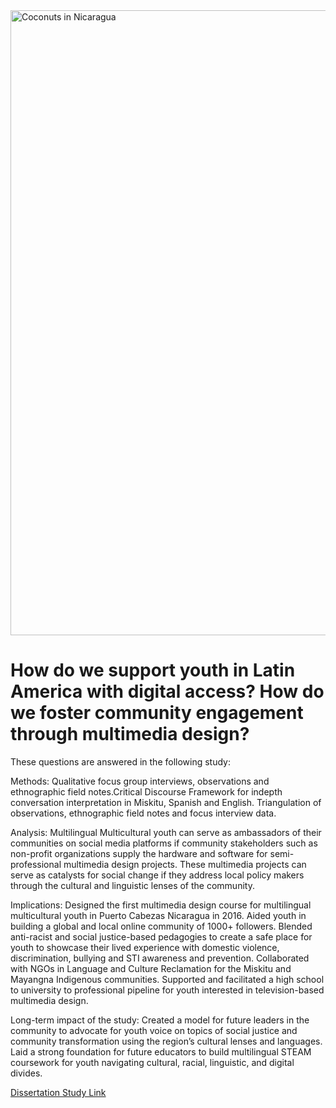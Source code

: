 <!DOCTYPE html>
<html lang="en">
<head>
    <meta charset="UTF-8">
    <meta http-equiv="X-UA-Compatible" content="IE=edge">
    <meta name="viewport" content="width=device-width, initial-scale=1.0">
<img width="1000" alt="Coconuts in Nicaragua" src="https://user-images.githubusercontent.com/94628744/210924152-06407c28-788c-4977-a285-a6d9093ab665.gif">
</head>
<body>
    <h1> How do we support youth in Latin America with digital access? How do we foster community engagement through multimedia design? </h1>
        <p> These questions are answered in the following study: </p>
        <p> Methods: Qualitative focus group interviews, observations and ethnographic field notes.Critical Discourse Framework for indepth 
            conversation interpretation in Miskitu, Spanish and English. Triangulation of observations, ethnographic field notes and focus interview data.  </p>
        <p> Analysis: Multilingual Multicultural youth can serve as ambassadors of their communities on social media platforms if community stakeholders such as non-profit organizations supply the hardware and software for semi-professional multimedia design projects. These multimedia projects can serve as catalysts for social change if they address local policy makers through the cultural and linguistic lenses of the community. </p>  
        <p> Implications: Designed the first multimedia design course for multilingual multicultural youth in Puerto Cabezas Nicaragua in 2016. 
            Aided youth in building a global and local online community of 1000+ followers. Blended anti-racist and social justice-based pedagogies 
            to create a safe place for youth to showcase their lived experience with domestic violence, discrimination, bullying and STI awareness  
            and prevention. Collaborated with NGOs in Language and Culture Reclamation for the Miskitu and Mayangna Indigenous communities.         
            Supported and facilitated a high school to university to professional pipeline for youth interested in television-based multimedia design. </p> 
        <p> Long-term impact of the study: Created a model for future leaders in the community to advocate for youth voice on topics of social 
            justice and community transformation using the region’s cultural lenses and languages. Laid a strong foundation for future educators to 
            build multilingual STEAM coursework for youth navigating cultural, racial, linguistic, and digital divides.
            
[Dissertation Study Link](https://www.proquest.com/openview/d3c23b69bd4db46b69bbd9cb3df090cc/1?pq-origsite=gscholar&cbl=51922&diss=y)

</body>
</html>
